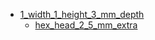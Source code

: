 * [1_width_1_height_3_mm_depth](1_width_1_height_3_mm_depth)
  * [hex_head_2_5_mm_extra](1_width_1_height_3_mm_depth/hex_head_2_5_mm_extra)

